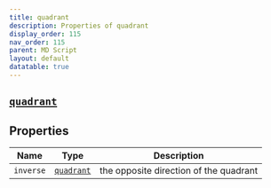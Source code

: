 ```yaml
---
title: quadrant
description: Properties of quadrant
display_order: 115
nav_order: 115
parent: MD Script
layout: default
datatable: true
---
```


##  [`quadrant`](./quadrant.html) 


## Properties

| Name | Type | Description |
|------|------|-------------|
| `inverse` | [`quadrant`](./quadrant.html) | the opposite direction of the quadrant |



